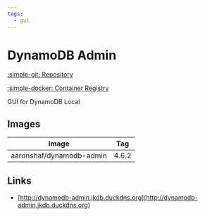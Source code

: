 ```yaml
---
tags:
  - gui
---
```

# DynamoDB Admin

[:simple-git: Repository](https://github.com/aaronshaf/dynamodb-admin)

[:simple-docker: Container Registry](https://hub.docker.com/r/aaronshaf/dynamodb-admin/)

GUI for DynamoDB Local

## Images
| Image | Tag |
| --- | --- |
| aaronshaf/dynamodb-admin | 4.6.2 |

## Links
- [http://dynamodb-admin.jkdb.duckdns.org](http://dynamodb-admin.jkdb.duckdns.org)

